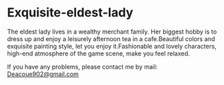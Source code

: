 # Exquisite-eldest-lady

The eldest lady lives in a wealthy merchant family. Her biggest hobby is to dress up and enjoy a leisurely afternoon tea in a cafe.Beautiful colors and exquisite painting style, let you enjoy it.Fashionable and lovely characters, high-end atmosphere of the game scene, make you feel relaxed.

If you have any problems, please contact me by mail: Deacoue902@gmail.com
